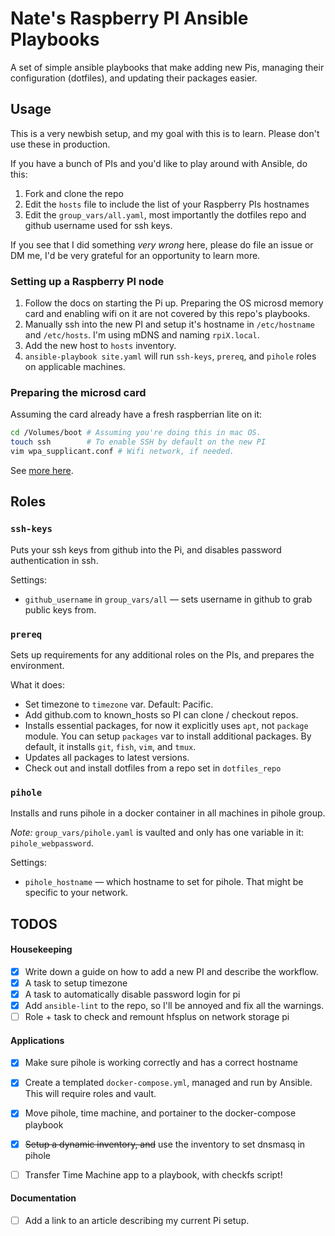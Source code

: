 # Nate's Raspberry PI Ansible Playbooks

A set of simple ansible playbooks that make adding new Pis, managing their
configuration (dotfiles), and updating their packages easier.

## Usage

This is a very newbish setup, and my goal with this is to learn. Please don't
use these in production.

If you have a bunch of PIs and you'd like to play around with Ansible, do this:

1. Fork and clone the repo
2. Edit the `hosts` file to include the list of your Raspberry PIs hostnames
3. Edit the `group_vars/all.yaml`, most importantly the dotfiles repo and github
   username used for ssh keys.

If you see that I did something _very wrong_ here, please do file an issue or DM
me, I'd be very grateful for an opportunity to learn more.

### Setting up a Raspberry PI node

1. Follow the docs on starting the Pi up. Preparing the OS microsd memory card
   and enabling wifi on it are not covered by this repo's playbooks.
2. Manually ssh into the new PI and setup it's hostname in `/etc/hostname` and
   `/etc/hosts`. I'm using mDNS and naming `rpiX.local`.
3. Add the new host to `hosts` inventory.
4. `ansible-playbook site.yaml` will run `ssh-keys`, `prereq`, and `pihole`
   roles on applicable machines.

### Preparing the microsd card

Assuming the card already have a fresh raspberrian lite on it:

```bash
cd /Volumes/boot # Assuming you're doing this in mac OS.
touch ssh        # To enable SSH by default on the new PI
vim wpa_supplicant.conf # Wifi network, if needed.
```

See
[more here](https://www.raspberrypi.org/documentation/configuration/wireless/headless.md).

## Roles

### `ssh-keys`

Puts your ssh keys from github into the Pi, and disables password authentication
in ssh.

Settings:

- `github_username` in `group_vars/all` — sets username in github to grab public
  keys from.

### `prereq`

Sets up requirements for any additional roles on the PIs, and prepares the
environment.

What it does:

- Set timezone to `timezone` var. Default: Pacific.
- Add github.com to known_hosts so PI can clone / checkout repos.
- Installs essential packages, for now it explicitly uses `apt`, not `package`
  module. You can setup `packages` var to install additional packages. By
  default, it installs `git`, `fish`, `vim`, and `tmux`.
- Updates all packages to latest versions.
- Check out and install dotfiles from a repo set in `dotfiles_repo`

### `pihole`

Installs and runs pihole in a docker container in all machines in pihole group.

_Note:_ `group_vars/pihole.yaml` is vaulted and only has one variable in it:
`pihole_webpassword`.

Settings:

- `pihole_hostname` — which hostname to set for pihole. That might be specific
  to your network.

## TODOS

#### Housekeeping

- [x] Write down a guide on how to add a new PI and describe the workflow.
- [x] A task to setup timezone
- [x] A task to automatically disable password login for pi
- [x] Add `ansible-lint` to the repo, so I'll be annoyed and fix all the
      warnings.
- [ ] Role + task to check and remount hfsplus on network storage pi

#### Applications

- [x] Make sure pihole is working correctly and has a correct hostname
- [x] Create a templated `docker-compose.yml`, managed and run by Ansible. This
      will require roles and vault.

- [x] Move pihole, time machine, and portainer to the docker-compose playbook

- [x] ~~Setup a dynamic inventory, and~~ use the inventory to set dnsmasq in
      pihole
- [ ] Transfer Time Machine app to a playbook, with checkfs script!

#### Documentation

- [ ] Add a link to an article describing my current Pi setup.
